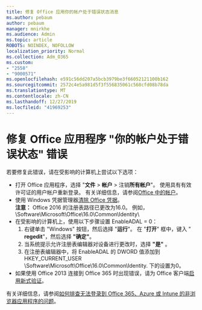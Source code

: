 ```yaml
---
title: 修复 Office 应用你的帐户处于错误状态消息
ms.author: pebaum
author: pebaum
manager: mnirkhe
ms.audience: Admin
ms.topic: article
ROBOTS: NOINDEX, NOFOLLOW
localization_priority: Normal
ms.collection: Adm_O365
ms.custom:
- "2558"
- "9000571"
ms.openlocfilehash: e591c56dd207a5bcb3979be3f66052121100b162
ms.sourcegitcommit: 2572c4e5a981d5f3f556835061c568cfd08b78da
ms.translationtype: MT
ms.contentlocale: zh-CN
ms.lasthandoff: 12/27/2019
ms.locfileid: "41969253"
---
```

# <a name="fixing-the-office-apps-your-account-is-in-a-bad-state-error"></a>修复 Office 应用程序 "你的帐户处于错误状态" 错误

若要修复此错误，请在受影响的计算机上尝试以下选项：

- 打开 Office 应用程序，选择 "**文件** > **帐户** > 注销**所有帐户**"。 使用具有有效许可证的用户帐户重新登录。 有关详细信息，请参阅[Office 中的帐户](https://support.office.com/article/accounts-in-office-628ea040-f265-49de-b986-be09c3ebf8a9)。
- 使用 Windows 凭据管理器[清除 Office 凭据](https://docs.microsoft.com/office/troubleshoot/error-messages/another-account-already-signed-in#step-3-clear-cached-credentials-on-the-computer)。<br>
  **注意：** Office 2016 的注册表路径已更改为16.0。 例如，\Software\Microsoft\Office\16.0\Common\Identity\
- 在受影响的计算机上，使用以下步骤设置 EnableADAL = 0：  
     1. 右键单击 "Windows" 按钮，然后选择 "**运行**"。 在 "**打开**" 框中，键入 " **regedit**"，然后选择 **"确定"**。
     2. 当系统提示允许注册表编辑器对设备进行更改时，选择 **"是"** 。
    3. 在注册表编辑器中，将 EnableADAL 的 DWORD 值添加到 HKEY_CURRENT_USER \Software\Microsoft\Office\16.0\Common\Identity. 下的设置为0。
- 如果使用 Office 2013 连接到 Office 365 时出现错误，请为 Office 客户端[启用新式验证](https://docs.microsoft.com/office365/admin/security-and-compliance/enable-modern-authentication)。

有关详细信息，请参阅[如何排查无法登录到 Office 365、Azure 或 Intune 的非浏览器应用程序的问题](https://support.office.com/article/how-to-troubleshoot-non-browser-apps-that-can-t-sign-in-to-office-365-azure-or-intune-3ba1b268-66f6-462c-b0e5-070f5c2603c1)。

